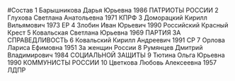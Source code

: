 #Состав
1 Барышникова Дарья Юрьевна 1986 ПАТРИОТЫ РОССИИ
2 Глухова Светлана Анатольевна 1971 КПРФ
3 Доморацкий Кирилл Вильямович 1973 ЕР
4 Злобин Иван Юрьевич 1990 Российский Красный Крест
5 Ковальская Светлана Юрьевна 1969 ПАРТИЯ ЗА СПРАВЕДЛИВОСТЬ
6 Ковальский Кирилл Андреевич 1991 СР
7 Орлова Лариса Ефимовна 1951 За женщин России
8 Румянцев Дмитрий Владимирович 1984 СОЦИАЛЬНОЙ ЗАЩИТЫ
9 Тютина Ольга Юрьевна 1990 КОММУНИСТЫ РОССИИ
10 Цветкова Любовь Алексеевна 1957 ЛДПР
